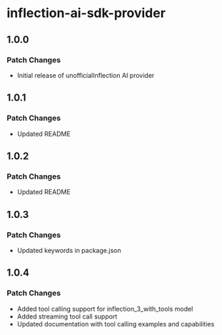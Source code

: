 # inflection-ai-sdk-provider

## 1.0.0

### Patch Changes

- Initial release of unofficialInflection AI provider

## 1.0.1

### Patch Changes

- Updated README

## 1.0.2

### Patch Changes

- Updated README

## 1.0.3

### Patch Changes

- Updated keywords in package.json

## 1.0.4

### Patch Changes

- Added tool calling support for inflection_3_with_tools model
- Added streaming tool call support
- Updated documentation with tool calling examples and capabilities

